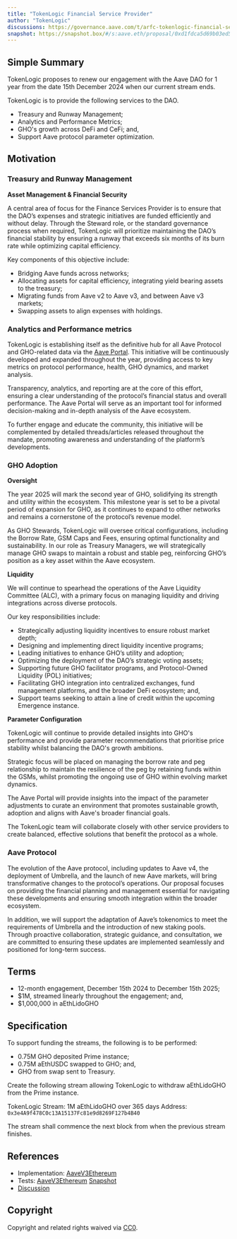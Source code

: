 ```yaml
---
title: "TokenLogic Financial Service Provider"
author: "TokenLogic"
discussions: https://governance.aave.com/t/arfc-tokenlogic-financial-services-provider/20182
snapshot: https://snapshot.box/#/s:aave.eth/proposal/0xd1fdca5d69b03ed57848180d62a812ab1a1ff72f85d671c417b5ff8fb2bd0a7c
---
```


## Simple Summary

TokenLogic proposes to renew our engagement with the Aave DAO for 1 year from the date 15th December 2024 when our current stream ends.

TokenLogic is to provide the following services to the DAO.

- Treasury and Runway Management;
- Analytics and Performance Metrics;
- GHO's growth across DeFi and CeFi; and,
- Support Aave protocol parameter optimization.

## Motivation

### Treasury and Runway Management

**Asset Management & Financial Security**

A central area of focus for the Finance Services Provider is to ensure that the DAO’s expenses and strategic initiatives are funded efficiently and without delay. Through the Steward role, or the standard governance process when required, TokenLogic will prioritize maintaining the DAO’s financial stability by ensuring a runway that exceeds six months of its burn rate while optimizing capital efficiency.

Key components of this objective include:

- Bridging Aave funds across networks;
- Allocating assets for capital efficiency, integrating yield bearing assets to the treasury;
- Migrating funds from Aave v2 to Aave v3, and between Aave v3 markets;
- Swapping assets to align expenses with holdings.

### Analytics and Performance metrics

TokenLogic is establishing itself as the definitive hub for all Aave Protocol and GHO-related data via the [Aave Portal](https://aave.tokenlogic.xyz/). This initiative will be continuously developed and expanded throughout the year, providing access to key metrics on protocol performance, health, GHO dynamics, and market analysis.

Transparency, analytics, and reporting are at the core of this effort, ensuring a clear understanding of the protocol’s financial status and overall performance. The Aave Portal will serve as an important tool for informed decision-making and in-depth analysis of the Aave ecosystem.

To further engage and educate the community, this initiative will be complemented by detailed threads/articles released throughout the mandate, promoting awareness and understanding of the platform’s developments.

### GHO Adoption

**Oversight**

The year 2025 will mark the second year of GHO, solidifying its strength and utility within the ecosystem. This milestone year is set to be a pivotal period of expansion for GHO, as it continues to expand to other networks and remains a cornerstone of the protocol’s revenue model.

As GHO Stewards, TokenLogic will oversee critical configurations, including the Borrow Rate, GSM Caps and Fees, ensuring optimal functionality and sustainability. In our role as Treasury Managers, we will strategically manage GHO swaps to maintain a robust and stable peg, reinforcing GHO’s position as a key asset within the Aave ecosystem.

**Liquidity**

We will continue to spearhead the operations of the Aave Liquidity Committee (ALC), with a primary focus on managing liquidity and driving integrations across diverse protocols.

Our key responsibilities include:

- Strategically adjusting liquidity incentives to ensure robust market depth;
- Designing and implementing direct liquidity incentive programs;
- Leading initiatives to enhance GHO’s utility and adoption;
- Optimizing the deployment of the DAO’s strategic voting assets;
- Supporting future GHO facilitator programs, and Protocol-Owned Liquidity (POL) initiatives;
- Facilitating GHO integration into centralized exchanges, fund management platforms, and the broader DeFi ecosystem; and,
- Support teams seeking to attain a line of credit within the upcoming Emergence instance.

**Parameter Configuration**

TokenLogic will continue to provide detailed insights into GHO's performance and provide parameter recommendations that prioritise price stability whilst balancing the DAO's growth ambitions.

Strategic focus will be placed on managing the borrow rate and peg relationship to maintain the resilience of the peg by retaining funds within the GSMs, whilst promoting the ongoing use of GHO within evolving market dynamics.

The Aave Portal will provide insights into the impact of the parameter adjustments to curate an environment that promotes sustainable growth, adoption and aligns with Aave's broader financial goals.

The TokenLogic team will collaborate closely with other service providers to create balanced, effective solutions that benefit the protocol as a whole.

### Aave Protocol

The evolution of the Aave protocol, including updates to Aave v4, the deployment of Umbrella, and the launch of new Aave markets, will bring transformative changes to the protocol’s operations. Our proposal focuses on providing the financial planning and management essential for navigating these developments and ensuring smooth integration within the broader ecosystem.

In addition, we will support the adaptation of Aave’s tokenomics to meet the requirements of Umbrella and the introduction of new staking pools. Through proactive collaboration, strategic guidance, and consultation, we are committed to ensuring these updates are implemented seamlessly and positioned for long-term success.

## Terms

- 12-month engagement, December 15th 2024 to December 15th 2025;
- $1M, streamed linearly throughout the engagement; and,
- $1,000,000 in aEthLidoGHO

## Specification

To support funding the streams, the following is to be performed:

- 0.75M GHO deposited Prime instance;
- 0.75M aEthUSDC swapped to GHO; and,
- GHO from swap sent to Treasury.

Create the following stream allowing TokenLogic to withdraw aEthLidoGHO from the Prime instance.

TokenLogic
Stream: 1M aEthLidoGHO over 365 days
Address: `0x3e4A9f478C0c13A15137Fc81e9d8269F127b4B40`

The stream shall commence the next block from when the previous stream finishes.

## References

- Implementation: [AaveV3Ethereum](https://github.com/bgd-labs/aave-proposals-v3/blob/main/src/20241213_AaveV3Ethereum_TokenLogicFinancialServiceProvider/AaveV3Ethereum_TokenLogicFinancialServiceProvider_20241213.sol)
- Tests: [AaveV3Ethereum](https://github.com/bgd-labs/aave-proposals-v3/blob/main/src/20241213_AaveV3Ethereum_TokenLogicFinancialServiceProvider/AaveV3Ethereum_TokenLogicFinancialServiceProvider_20241213.t.sol)
  [Snapshot](https://snapshot.box/#/s:aave.eth/proposal/0xd1fdca5d69b03ed57848180d62a812ab1a1ff72f85d671c417b5ff8fb2bd0a7c)
- [Discussion](https://governance.aave.com/t/arfc-tokenlogic-financial-services-provider/20182)

## Copyright

Copyright and related rights waived via [CC0](https://creativecommons.org/publicdomain/zero/1.0/).
